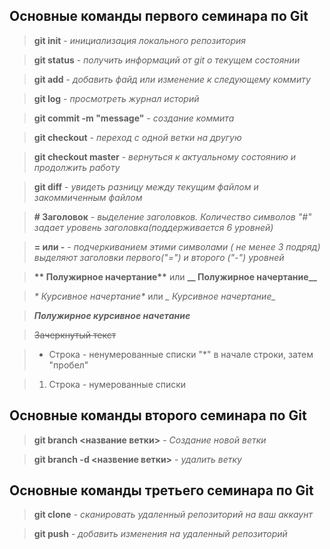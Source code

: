 ## Основные команды первого семинара по Git

> **git init** - *инициализация локального репозитория*

> **git status** - *получить информаций от git о текущем состоянии*

> **git add** - *добавить файд или изменение к следующему коммиту*

> **git log** - *просмотреть журнал историй*

> **git commit -m "message"** - *создание коммита*

> **git checkout** - *переход с одной ветки на другую*

> **git checkout master** - *вернуться к актуальному состоянию и продолжить работу*

> **git diff** - *увидеть разницу между текущим файлом и закоммиченным файлом*

> **# Заголовок** - *выделение заголовков. Количество символов "#" задает уровень заголовка(поддерживается 6 уровней)*

> **= или -** - *подчеркиванием этими символами ( не менее 3 подряд) выделяют заголовки первого("=") и второго ("-") уровней*

> __** Полужирное начертание**__ или **__ Полужирное начертание__**  

> _* Курсивное начертание*_ или *_ Курсивное начертание_*

> ***Полужирное курсивное начетание***

> ~~Зачеркнутый текст~~

> * Строка - ненумерованные списки "*" в начале строки, затем "пробел"

> 1. Строка - нумерованные списки

## Основные команды второго семинара по Git

>**git branch <название ветки>** - *Создание новой ветки*

> **git branch -d <назвение ветки>** - *удалить ветку*

## Основные команды третьего семинара по Git

> **git clone** - *сканировать удаленный репозиторий на ваш аккаунт*

> **git push** - *добавить изменения на удаленный репозиторий*

